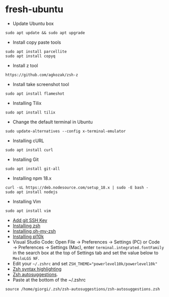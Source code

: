 # fresh-ubuntu
* Update Ubuntu box
```
sudo apt update && sudo apt upgrade
```
* Install copy paste tools
```
sudo apt install parcellite
sudo apt install copyq
```
* Install z tool
```
https://github.com/agkozak/zsh-z
```
* Install take screenshot tool
```
sudo apt install flameshot
```
* Installing Tilix
```
sudo apt install tilix
```
* Change the default terminal in Ubuntu
```
sudo update-alternatives --config x-terminal-emulator
```
* Installing cURL
```
sudo apt install curl
```
* Installing Git
```
sudo apt install git-all
```
* Installing npm 18.x
```
curl -sL https://deb.nodesource.com/setup_18.x | sudo -E bash -
sudo apt install nodejs
```
* Installing Vim
```
sudo apt install vim
```
 
* [Add git SSH Key](https://docs.github.com/en/authentication/connecting-to-github-with-ssh/about-ssh)
* [Installing zsh](https://github.com/ohmyzsh/ohmyzsh/wiki/Installing-ZSH)
* [Installing oh-my-zsh](https://ohmyz.sh/#install)
* [Installing pl10k](https://github.com/romkatv/powerlevel10k)
* Visual Studio Code: Open File → Preferences → Settings (PC) or Code → Preferences → Settings (Mac), enter `terminal.integrated.fontFamily` in the search box at the top of Settings tab and set the value below to `MesloLGS NF`. 
* Edit your `~/.zshrc` and set `ZSH_THEME="powerlevel10k/powerlevel10k"`
* [Zsh syntax highlighting](https://github.com/zsh-users/zsh-syntax-highlighting/blob/master/INSTALL.md)
* [Zsh autosuggestions](https://github.com/zsh-users/zsh-autosuggestions/blob/master/INSTALL.md).
* Paste at the bottom of the ~/.zshrc
```
source /home/giorgi/.zsh/zsh-autosuggestions/zsh-autosuggestions.zsh
```

